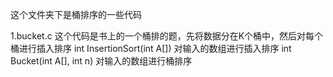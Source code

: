 这个文件夹下是桶排序的一些代码

1.bucket.c
	这个代码是书上的一个桶排的题，先将数据分在K个桶中，然后对每个桶进行插入排序
	int InsertionSort(int A[]) 对输入的数组进行插入排序
	int Bucket(int A[], int n) 对输入的数组进行桶排序

